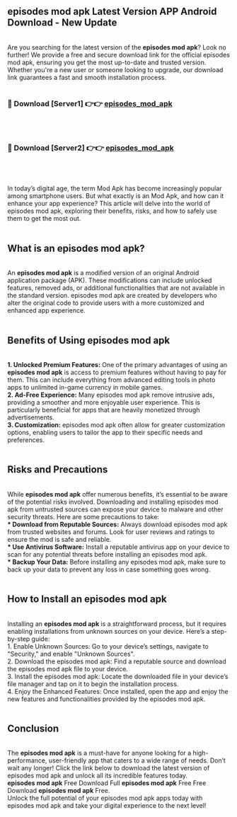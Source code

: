 ## episodes mod apk Latest Version APP Android Download - New Update
<br>
Are you searching for the latest version of the <strong>episodes mod apk</strong>? Look no further! We provide a free and secure download link for the official episodes mod apk, ensuring you get the most up-to-date and trusted version. Whether you're a new user or someone looking to upgrade, our download link guarantees a fast and smooth installation process.
<br>
<br>
<h3>🔴 Download [Server1] 👉👉 <a href="https://modyolo.store/episodes+mod+apk">episodes_mod_apk</a></h3><br>
<br>
<h3>🔴 Download [Server2] 👉👉 <a href="https://modyolo.store/episodes+mod+apk">episodes_mod_apk</a></h3><br>
<br>
<br>
In today’s digital age, the term Mod Apk has become increasingly popular among smartphone users. But what exactly is an Mod Apk, and how can it enhance your app experience? This article will delve into the world of episodes mod apk, exploring their benefits, risks, and how to safely use them to get the most out.
<br>
<br>
<h2>What is an episodes mod apk?</h2>
<br>
An <strong>episodes mod apk</strong> is a modified version of an original Android application package (APK). These modifications can include unlocked features, removed ads, or additional functionalities that are not available in the standard version. episodes mod apk are created by developers who alter the original code to provide users with a more customized and enhanced app experience.
<br>
<br>
<h2>Benefits of Using episodes mod apk</h2>
<br>
<strong> 1. Unlocked Premium Features:</strong> One of the primary advantages of using an <strong>episodes mod apk</strong> is access to premium features without having to pay for them. This can include everything from advanced editing tools in photo apps to unlimited in-game currency in mobile games.
<br>
<strong> 2. Ad-Free Experience:</strong> Many episodes mod apk remove intrusive ads, providing a smoother and more enjoyable user experience. This is particularly beneficial for apps that are heavily monetized through advertisements.
<br>
<strong> 3. Customization:</strong> episodes mod apk often allow for greater customization options, enabling users to tailor the app to their specific needs and preferences.
<br>
<br>
<h2>Risks and Precautions</h2>
<br>
While <strong>episodes mod apk</strong> offer numerous benefits, it’s essential to be aware of the potential risks involved. Downloading and installing episodes mod apk from untrusted sources can expose your device to malware and other security threats. Here are some precautions to take:
<br>
<strong> * Download from Reputable Sources:</strong> Always download episodes mod apk from trusted websites and forums. Look for user reviews and ratings to ensure the mod is safe and reliable.
<br>
<strong> * Use Antivirus Software:</strong> Install a reputable antivirus app on your device to scan for any potential threats before installing an episodes mod apk.
<br>
<strong> * Backup Your Data:</strong> Before installing any episodes mod apk, make sure to back up your data to prevent any loss in case something goes wrong.
<br>
<br>
<h2>How to Install an episodes mod apk</h2>
<br>
Installing an <strong>episodes mod apk</strong> is a straightforward process, but it requires enabling installations from unknown sources on your device. Here’s a step-by-step guide:
<br>
 1. Enable Unknown Sources: Go to your device’s settings, navigate to "Security," and enable "Unknown Sources".
<br>
 2. Download the episodes mod apk: Find a reputable source and download the episodes mod apk file to your device.
<br>
 3. Install the episodes mod apk: Locate the downloaded file in your device’s file manager and tap on it to begin the installation process.
<br>
 4. Enjoy the Enhanced Features: Once installed, open the app and enjoy the new features and functionalities provided by the episodes mod apk.
<br>
<br>
<h2><strong>Conclusion</strong></h2>
<br>
The <strong>episodes mod apk</strong> is a must-have for anyone looking for a high-performance, user-friendly app that caters to a wide range of needs. Don’t wait any longer! Click the link below to download the latest version of episodes mod apk and unlock all its incredible features today.
<br>
<strong>episodes mod apk</strong> Free Download Full <strong>episodes mod apk</strong> Free Free Download <strong>episodes mod apk</strong> Free.
<br>
Unlock the full potential of your episodes mod apk apps today with episodes mod apk and take your digital experience to the next level!